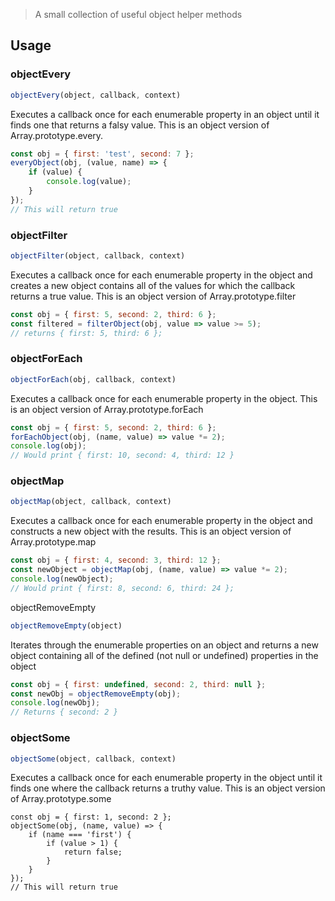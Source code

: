 > A small collection of useful object helper methods

## Usage

### objectEvery

```js
objectEvery(object, callback, context)
```

Executes a callback once for each enumerable property in an object until it finds one that returns a falsy value. This is an object version of Array.prototype.every.

```js
const obj = { first: 'test', second: 7 };
everyObject(obj, (value, name) => {
    if (value) {
        console.log(value);
    }
});
// This will return true
```

### objectFilter

```js
objectFilter(object, callback, context)
```

Executes a callback once for each enumerable property in the object and creates a new object contains all of the values for which the callback returns a true value. This is an object version of Array.prototype.filter

```js
const obj = { first: 5, second: 2, third: 6 };
const filtered = filterObject(obj, value => value >= 5);
// returns { first: 5, third: 6 };
```

### objectForEach

```js
objectForEach(obj, callback, context)
```

Executes a callback once for each enumerable property in the object. This is an object version of Array.prototype.forEach

```js
const obj = { first: 5, second: 2, third: 6 };
forEachObject(obj, (name, value) => value *= 2);
console.log(obj);
// Would print { first: 10, second: 4, third: 12 }
```

### objectMap

```js
objectMap(object, callback, context)
```

Executes a callback once for each enumerable property in the object and constructs a new object with the results. This is an object version of Array.prototype.map

```js
const obj = { first: 4, second: 3, third: 12 };
const newObject = objectMap(obj, (name, value) => value *= 2);
console.log(newObject);
// Would print { first: 8, second: 6, third: 24 };
```

objectRemoveEmpty

```js
objectRemoveEmpty(object)
```

Iterates through the enumerable properties on an object and returns a new object containing all of the defined (not null or undefined) properties in the object

```js
const obj = { first: undefined, second: 2, third: null };
const newObj = objectRemoveEmpty(obj);
console.log(newObj);
// Returns { second: 2 }
```

### objectSome

```js
objectSome(object, callback, context)
```

Executes a callback once for each enumerable property in the object until it finds one where the callback returns a truthy value. This is an object version of Array.prototype.some

```
const obj = { first: 1, second: 2 };
objectSome(obj, (name, value) => {
    if (name === 'first') {
        if (value > 1) {
            return false;
        }
    }
});
// This will return true
